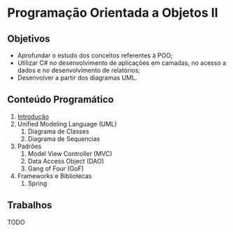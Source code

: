 # Programação Orientada a Objetos II

## Objetivos

+ Aprofundar o estudo dos conceitos referentes à POO;
+ Utilizar C# no desenvolvimento de aplicações em camadas, no acesso a dados e no desenvolvimento de relatórios;
+ Desenvolver a partir dos diagramas UML. 

## Conteúdo Programático

1. [Introdução](https://docs.google.com/presentation/d/1BMcPRjCDabpRqzP5OqMKSNjS2AQzif9AsX14OOhBxpA/edit?usp=sharing)
1. Unified Modeling Language (UML)
    1. Diagrama de Classes
    1. Diagrama de Sequencias
1. Padrões
    1. Model View Controller (MVC)
    1. Data Access Object (DAO)
    1. Gang of Four (GoF)
1. Frameworks e Bibliotecas
    1. Spring

## Trabalhos

TODO

